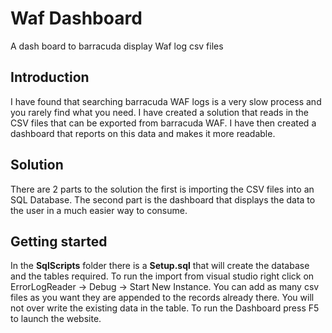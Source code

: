# Waf Dashboard
A dash board to barracuda display Waf log csv files  

## Introduction 
I have found that searching barracuda WAF logs is a very slow process and you rarely find what you need. I have created a solution that reads in the CSV files that can be exported from barracuda WAF.  I have then created a dashboard that reports on this data and makes it more readable.

## Solution 
There are 2 parts to the solution the first is importing the CSV files into an SQL Database.  The second part is the dashboard that displays the data to the user in a much easier way to consume.   

## Getting started 
In the **SqlScripts** folder there is a **Setup.sql** that will create the database and the tables required.  To run the import from visual studio right click on ErrorLogReader -> Debug -> Start New Instance. You can add as many csv files as you want they are appended to the records already there.  You will not over write the existing data in the table.
To run the Dashboard press F5 to launch the website.


